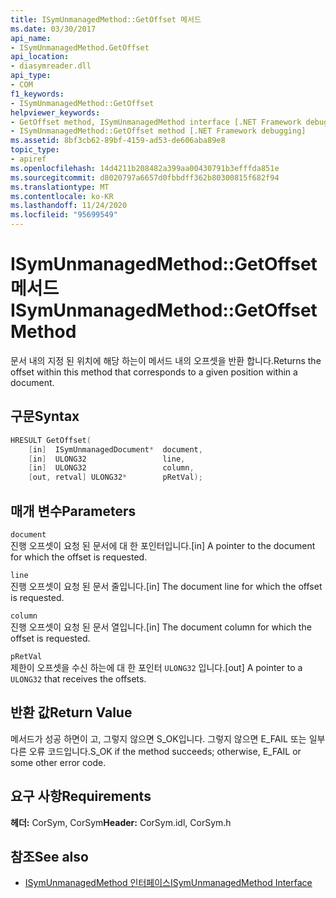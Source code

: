 ```yaml
---
title: ISymUnmanagedMethod::GetOffset 메서드
ms.date: 03/30/2017
api_name:
- ISymUnmanagedMethod.GetOffset
api_location:
- diasymreader.dll
api_type:
- COM
f1_keywords:
- ISymUnmanagedMethod::GetOffset
helpviewer_keywords:
- GetOffset method, ISymUnmanagedMethod interface [.NET Framework debugging]
- ISymUnmanagedMethod::GetOffset method [.NET Framework debugging]
ms.assetid: 8bf3cb62-89bf-4159-ad53-de606aba89e8
topic_type:
- apiref
ms.openlocfilehash: 14d4211b208482a399aa00430791b3efffda851e
ms.sourcegitcommit: d8020797a6657d0fbbdff362b80300815f682f94
ms.translationtype: MT
ms.contentlocale: ko-KR
ms.lasthandoff: 11/24/2020
ms.locfileid: "95699549"
---
```

# <a name="isymunmanagedmethodgetoffset-method"></a><span data-ttu-id="66fc5-102">ISymUnmanagedMethod::GetOffset 메서드</span><span class="sxs-lookup"><span data-stu-id="66fc5-102">ISymUnmanagedMethod::GetOffset Method</span></span>

<span data-ttu-id="66fc5-103">문서 내의 지정 된 위치에 해당 하는이 메서드 내의 오프셋을 반환 합니다.</span><span class="sxs-lookup"><span data-stu-id="66fc5-103">Returns the offset within this method that corresponds to a given position within a document.</span></span>  
  
## <a name="syntax"></a><span data-ttu-id="66fc5-104">구문</span><span class="sxs-lookup"><span data-stu-id="66fc5-104">Syntax</span></span>  
  
```cpp  
HRESULT GetOffset(  
    [in]  ISymUnmanagedDocument*  document,  
    [in]  ULONG32                 line,  
    [in]  ULONG32                 column,  
    [out, retval] ULONG32*        pRetVal);  
```  
  
## <a name="parameters"></a><span data-ttu-id="66fc5-105">매개 변수</span><span class="sxs-lookup"><span data-stu-id="66fc5-105">Parameters</span></span>  

 `document`  
 <span data-ttu-id="66fc5-106">진행 오프셋이 요청 된 문서에 대 한 포인터입니다.</span><span class="sxs-lookup"><span data-stu-id="66fc5-106">[in] A pointer to the document for which the offset is requested.</span></span>  
  
 `line`  
 <span data-ttu-id="66fc5-107">진행 오프셋이 요청 된 문서 줄입니다.</span><span class="sxs-lookup"><span data-stu-id="66fc5-107">[in] The document line for which the offset is requested.</span></span>  
  
 `column`  
 <span data-ttu-id="66fc5-108">진행 오프셋이 요청 된 문서 열입니다.</span><span class="sxs-lookup"><span data-stu-id="66fc5-108">[in] The document column for which the offset is requested.</span></span>  
  
 `pRetVal`  
 <span data-ttu-id="66fc5-109">제한이 오프셋을 수신 하는에 대 한 포인터 `ULONG32` 입니다.</span><span class="sxs-lookup"><span data-stu-id="66fc5-109">[out] A pointer to a `ULONG32` that receives the offsets.</span></span>  
  
## <a name="return-value"></a><span data-ttu-id="66fc5-110">반환 값</span><span class="sxs-lookup"><span data-stu-id="66fc5-110">Return Value</span></span>  

 <span data-ttu-id="66fc5-111">메서드가 성공 하면이 고, 그렇지 않으면 S_OK입니다. 그렇지 않으면 E_FAIL 또는 일부 다른 오류 코드입니다.</span><span class="sxs-lookup"><span data-stu-id="66fc5-111">S_OK if the method succeeds; otherwise, E_FAIL or some other error code.</span></span>  
  
## <a name="requirements"></a><span data-ttu-id="66fc5-112">요구 사항</span><span class="sxs-lookup"><span data-stu-id="66fc5-112">Requirements</span></span>  

 <span data-ttu-id="66fc5-113">**헤더:** CorSym, CorSym</span><span class="sxs-lookup"><span data-stu-id="66fc5-113">**Header:** CorSym.idl, CorSym.h</span></span>  
  
## <a name="see-also"></a><span data-ttu-id="66fc5-114">참조</span><span class="sxs-lookup"><span data-stu-id="66fc5-114">See also</span></span>

- [<span data-ttu-id="66fc5-115">ISymUnmanagedMethod 인터페이스</span><span class="sxs-lookup"><span data-stu-id="66fc5-115">ISymUnmanagedMethod Interface</span></span>](isymunmanagedmethod-interface.md)
